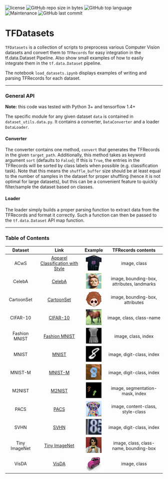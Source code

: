 ![license](https://img.shields.io/github/license/ameroyer/TFDatasets.svg)
![GitHub repo size in bytes](https://img.shields.io/github/repo-size/ameroyer/TFDatasets.svg)
![GitHub top language](https://img.shields.io/github/languages/top/ameroyer/TFDatasets.svg)
![Maintenance](https://img.shields.io/maintenance/yes/2018.svg)
![GitHub last commit](https://img.shields.io/github/last-commit/ameroyer/TFDatasets.svg)

# TFDatasets

`TFDatasets` is a collection of scripts to preprocess various Computer Vision datasets and convert them to `TFRecords` for easy integration in the tf.data.Dataset Pipeline.
Also show small examples of how to easily integrate them in the `tf.data.Dataset` pipeline.

The notebook `load_datasets.ipynb` displays examples of writing and parsing TFRecords for each dataset. 

---

### General API
**Note:** this code was tested with Python 3+ and tensorflow 1.4+

The specific module for any given dataset `data` is contained in `dataset_utils.data.py`. It contains a converter, `DataConverter` and a loader `DataLoader`.



#### Converter
The converter contains one method, `convert` that generates the TFRecords in the given `target_path`. Additionally, this method takes as keyword argument `sort` (defaults to `False`); If this is `True`, the entries in the TFRecords will be sorted by class labels when possible (e.g. classification task). Note that this means the `shuffle_buffer` size should be at least equal to the number of samples in the dataset for proper shuffling (hence it is not optimal for large datasets), but this can be a convenient feature to quickly filter/sample the dataset based on classes.


#### Loader
The loader simply builds a proper parsing function to extract data from the TFRecords and format it correctly. Such a function can then be passed to the `tf.data.Dataset` API map function.

---

### Table of Contents

| Dataset | Link | Example | TFRecords contents |
| :-----: | :--: | :-----: | :----------------: |
| ACwS | [Apparel Classification with Style](http://www.vision.ee.ethz.ch/~lbossard/projects/accv12/index.html) | ![acws_thumb](images/acws.png) | image, class |
| CelebA | [CelebA](http://mmlab.ie.cuhk.edu.hk/projects/CelebA.html) | ![celeba_thumb](images/celeba.png) | image, bounding-box, attributes, landmarks |
| CartoonSet | [CartoonSet](https://google.github.io/cartoonset/) | ![cartoonset_thumb](images/cartoonset.png) | image, bounding-box, attributes |
| CIFAR-10 | [CIFAR-10](https://www.cs.toronto.edu/~kriz/cifar.html) | ![cifar10_thumb](images/cifar10.png) | image, class, class-name |
| Fashion MNIST| [Fashion MNIST](https://github.com/zalandoresearch/fashion-mnist) | ![fashion_mnist_thumb](images/fashion_mnist.png) | image, class, index|
| MNIST | [MNIST](http://yann.lecun.com/exdb/mnist/) | ![mnist_thumb](images/mnist.png) | image, digit-class, index |
| MNIST-M | [MNIST-M](http://yaroslav.ganin.net/) | ![mnistm_thumb](images/mnistm.png) | image, digit-class, index |
| M2NIST | [M2NIST](https://www.kaggle.com/farhanhubble/multimnistm2nist/home) | ![m2nist_thumb](images/m2nist.png) | image, segmentation-mask, index |
| PACS | [PACS](http://www.eecs.qmul.ac.uk/~dl307/project_iccv2017) | ![pacs_thumb](images/pacs.png) | image, content-class, style-class |
| SVHN | [SVHN](http://ufldl.stanford.edu/housenumbers/) | ![svhn_thumb](images/svhn.png) | image, digit-class, index |
| Tiny ImageNet | [Tiny ImageNet](https://tiny-imagenet.herokuapp.com/) | ![tiny_imagenet_thumb](images/tiny_imagenet.png) | image, class, class-name, bounding-box |
| VisDA | [VisDA](http://ai.bu.edu/visda-2017/) | ![visda_thumb](images/visda.png) | image, class |
